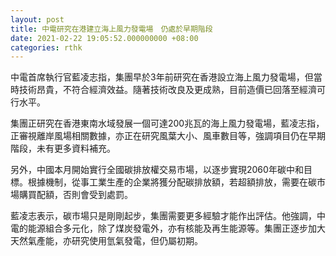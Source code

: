 ```yaml
---
layout: post
title: 中電研究在港建立海上風力發電場　仍處於早期階段
date: 2021-02-22 19:05:52.000000000 +08:00
categories: rthk
---
```


中電首席執行官藍凌志指，集團早於3年前研究在香港設立海上風力發電場，但當時技術昂貴，不符合經濟效益。隨著技術改良及更成熟，目前造價已回落至經濟可行水平。

集團正研究在香港東南水域發展一個可達200兆瓦的海上風力發電場，藍凌志指，正審視離岸風場相關數據，亦正在研究風葉大小、風車數目等，強調項目仍在早期階段，未有更多資料補充。

另外，中國本月開始實行全國碳排放權交易市場，以逐步實現2060年碳中和目標。根據機制，從事工業生產的企業將獲分配碳排放額，若超額排放，需要在碳市場購買配額，否則會受到處罰。

藍凌志表示，碳市場只是剛剛起步，集團需要更多經驗才能作出評估。他強調，中電的能源組合多元化，除了煤炭發電外，亦有核能及再生能源等。集團正逐步加大天然氣產能，亦研究使用氫氣發電，但仍屬初期。
